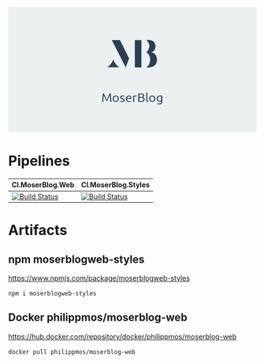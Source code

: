 <p align="center">
    <img src="images/titleimage.png">
</p>


# Pipelines
| CI.MoserBlog.Web | CI.MoserBlog.Styles 
| :--- | :--- |
| [![Build Status](https://dev.azure.com/philipp-c-moser/MoserBlog/_apis/build/status/CI/CI.MoserBlog.Web?branchName=main)](https://dev.azure.com/philipp-c-moser/MoserBlog/_build/latest?definitionId=72&branchName=main) | [![Build Status](https://dev.azure.com/philipp-c-moser/MoserBlog/_apis/build/status/CI/CI.MoserBlog.Styles?branchName=main)](https://dev.azure.com/philipp-c-moser/MoserBlog/_build/latest?definitionId=70&branchName=main) |


# Artifacts 

## npm moserblogweb-styles
https://www.npmjs.com/package/moserblogweb-styles
```
npm i moserblogweb-styles
```


## Docker philippmos/moserblog-web
https://hub.docker.com/repository/docker/philippmos/moserblog-web
```
docker pull philippmos/moserblog-web
```
